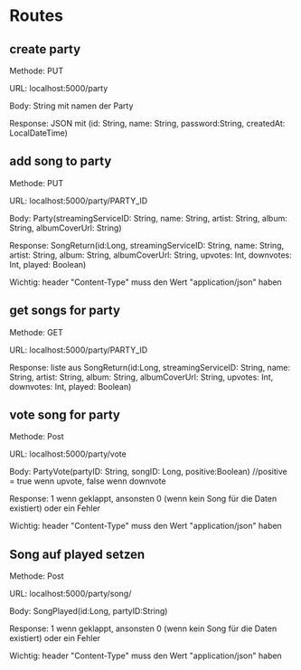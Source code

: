 # Routes
## create party
Methode: PUT

URL: localhost:5000/party

Body: String mit namen der Party 

Response: JSON mit (id: String,
                 name: String,
                 password:String,
                 createdAt: LocalDateTime)

## add song to party
Methode: PUT

URL: localhost:5000/party/PARTY_ID

Body: Party(streamingServiceID: String,
                     name: String,
                     artist: String,
                     album: String,
                     albumCoverUrl: String)
                     
Response: SongReturn(id:Long,
                streamingServiceID: String,
                name: String,
                artist: String,
                album: String,
                albumCoverUrl: String,
                upvotes: Int,
                downvotes: Int,
                played: Boolean)
                
Wichtig: header "Content-Type" muss den Wert "application/json" haben
                
## get songs for party
Methode: GET

URL: localhost:5000/party/PARTY_ID

                     
Response: liste aus SongReturn(id:Long,
                streamingServiceID: String,
                name: String,
                artist: String,
                album: String,
                albumCoverUrl: String,
                upvotes: Int,
                downvotes: Int,
                played: Boolean)
                
## vote song  for party
Methode: Post

URL: localhost:5000/party/vote

Body: PartyVote(partyID: String,
                     songID: Long,
                     positive:Boolean) //positive = true wenn upvote, false wenn downvote

                     
Response: 1 wenn geklappt, ansonsten 0 (wenn kein Song für die Daten existiert) oder ein Fehler

Wichtig: header "Content-Type" muss den Wert "application/json" haben
                
## Song auf played setzen
Methode: Post

URL: localhost:5000/party/song/

Body: SongPlayed(id:Long,
                      partyID:String)
                     
Response: 1 wenn geklappt, ansonsten 0 (wenn kein Song für die Daten existiert) oder ein Fehler

Wichtig: header "Content-Type" muss den Wert "application/json" haben
                
                
